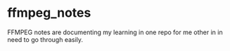 # ffmpeg_notes
FFMPEG notes are documenting my learning in one repo for me other in in need to go through easily.
